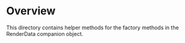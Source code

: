 # Overview

This directory contains helper methods for the factory methods in the RenderData companion object.
